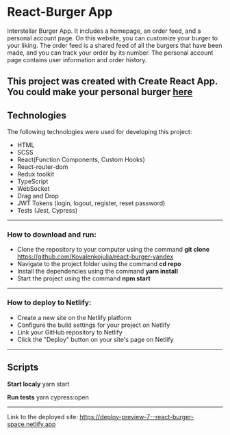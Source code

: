 # React-Burger App

Interstellar Burger App. It includes a homepage, an order feed, and a personal account page. On this website, you can customize your burger to your liking. The order feed is a shared feed of all the burgers that have been made, and you can track your order by its number. The personal account page contains user information and order history.


This project was created with Create React App. You could make your personal burger [here](https://react-burger-space.netlify.app)
---

## Technologies

The following technologies were used for developing this project:

- HTML
- SCSS
- React(Function Components, Custom Hooks)
- React-router-dom
- Redux toolkit
- TypeScript
- WebSocket
- Drag and Drop
- JWT Tokens (login, logout, register, reset password)
- Tests (Jest, Cypress)

---
### How to download and run:

- Clone the repository to your computer using the command **git clone** https://github.com/Kovalenkojulia/react-burger-yandex
- Navigate to the project folder using the command **cd repo**
- Install the dependencies using the command **yarn install**
- Start the project using the command **npm start**
---
### How to deploy to Netlify:

- Create a new site on the Netlify platform
- Configure the build settings for your project on Netlify
- Link your GitHub repository to Netlify
- Click the "Deploy" button on your site's page on Netlify

---

## Scripts
**Start localy**  yarn start 

**Run tests**  yarn cypress:open

---
Link to the deployed site: https://deploy-preview-7--react-burger-space.netlify.app

